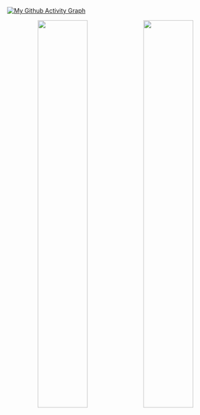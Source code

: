 [![My Github Activity Graph](https://activity-graph.herokuapp.com/graph?username=cjsmx&theme=xcode)](https://git.io/cjsmx)

<p align="center">
	
  <img width="48%" src="https://github-readme-stats.vercel.app/api?username=cjsmx&show_icons=true&theme=tokyonight" />
  <img width="48%" src="https://github-readme-streak-stats.herokuapp.com/?user=cjsmx&theme=tokyonight" />
</p>
